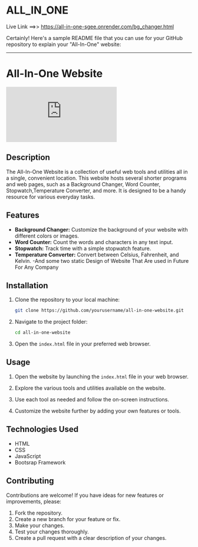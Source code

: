 # ALL_IN_ONE
Live Link ==>> https://all-in-one-sgee.onrender.com/bg_changer.html

Certainly! Here's a sample README file that you can use for your GitHub repository to explain your "All-In-One" website:

---

# All-In-One Website

![Website Preview]( https://all-in-one-sgee.onrender.com/bg_changer.html)


## Description

The All-In-One Website is a collection of useful web tools and utilities all in a single, convenient location.
This website hosts several shorter programs and web pages, such as a Background Changer, Word Counter, Stopwatch,Temperature Converter, and more. 
It is designed to be a handy resource for various everyday tasks.

## Features

- **Background Changer:** Customize the background of your website with different colors or images.
- **Word Counter:** Count the words and characters in any text input.
- **Stopwatch:** Track time with a simple stopwatch feature.
- **Temperature Converter:** Convert between Celsius, Fahrenheit, and Kelvin.
-And some two static Design of Website That Are used in Future For Any Company 
## Installation

1. Clone the repository to your local machine:

   ```bash
   git clone https://github.com/yourusername/all-in-one-website.git
   ```

2. Navigate to the project folder:

   ```bash
   cd all-in-one-website
   ```

3. Open the `index.html` file in your preferred web browser.

## Usage

1. Open the website by launching the `index.html` file in your web browser.

2. Explore the various tools and utilities available on the website.

3. Use each tool as needed and follow the on-screen instructions.

4. Customize the website further by adding your own features or tools.

## Technologies Used

- HTML
- CSS
- JavaScript
- Bootsrap Framework

## Contributing

Contributions are welcome! If you have ideas for new features or improvements, please:

1. Fork the repository.
2. Create a new branch for your feature or fix.
3. Make your changes.
4. Test your changes thoroughly.
5. Create a pull request with a clear description of your changes.


